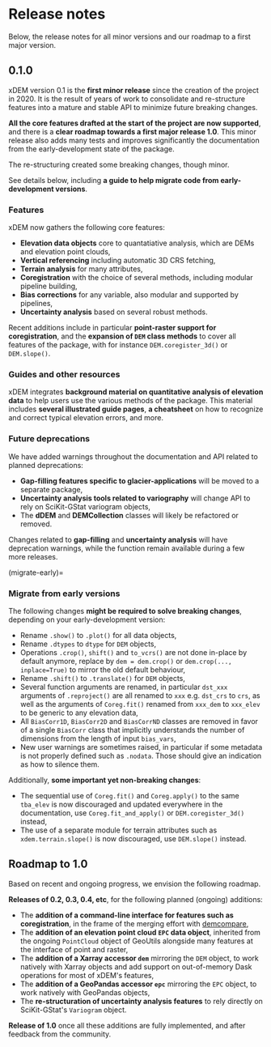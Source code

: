 # Release notes

Below, the release notes for all minor versions and our roadmap to a first major version.

## 0.1.0

xDEM version 0.1 is the **first minor release** since the creation of the project in 2020. It is the result of years of work
to consolidate and re-structure features into a mature and stable API to minimize future breaking changes.

**All the core features drafted at the start of the project are now supported**, and there is a **clear roadmap
towards a first major release 1.0**. This minor release also adds many tests and improves significantly the documentation
from the early-development state of the package.

The re-structuring created some breaking changes, though minor.

See details below, including **a guide to help migrate code from early-development versions**.

### Features

xDEM now gathers the following core features:
- **Elevation data objects** core to quantatiative analysis, which are DEMs and elevation point clouds,
- **Vertical referencing** including automatic 3D CRS fetching,
- **Terrain analysis** for many attributes,
- **Coregistration** with the choice of several methods, including modular pipeline building,
- **Bias corrections** for any variable, also modular and supported by pipelines,
- **Uncertainty analysis** based on several robust methods.

Recent additions include in particular **point-raster support for coregistration**, and the **expansion of
`DEM` class methods** to cover all features of the package, with for instance `DEM.coregister_3d()` or `DEM.slope()`.

### Guides and other resources

xDEM integrates **background material on quantitative analysis of elevation data** to help users use the various methods
of the package. This material includes **several illustrated guide pages**, **a cheatsheet** on how to recognize and correct
typical elevation errors, and more.

### Future deprecations

We have added warnings throughout the documentation and API related to planned deprecations:
- **Gap-filling features specific to glacier-applications** will be moved to a separate package,
- **Uncertainty analysis tools related to variography** will change API to rely on SciKit-GStat variogram objects,
- The **dDEM** and **DEMCollection** classes will likely be refactored or removed.

Changes related to **gap-filling** and **uncertainty analysis** will have deprecation warnings, while the function
remain available during a few more releases.

(migrate-early)=
### Migrate from early versions

The following changes **might be required to solve breaking changes**, depending on your early-development version:
- Rename `.show()` to `.plot()` for all data objects,
- Rename `.dtypes` to `dtype` for `DEM` objects,
- Operations `.crop()`, `shift()` and `to_vcrs()` are not done in-place by default anymore, replace by `dem = dem.crop()` or `dem.crop(..., inplace=True)` to mirror the old default behaviour,
- Rename `.shift()` to `.translate()` for `DEM` objects,
- Several function arguments are renamed, in particular `dst_xxx` arguments of `.reproject()` are all renamed to `xxx` e.g. `dst_crs` to `crs`, as well as the arguments of `Coreg.fit()` renamed from `xxx_dem` to `xxx_elev` to be generic to any elevation data,
- All `BiasCorr1D`, `BiasCorr2D` and `BiasCorrND` classes are removed in favor of a single `BiasCorr` class that implicitly understands the number of dimensions from the length of input `bias_vars`,
- New user warnings are sometimes raised, in particular if some metadata is not properly defined such as `.nodata`. Those should give an indication as how to silence them.

Additionally, **some important yet non-breaking changes**:
- The sequential use of `Coreg.fit()` and `Coreg.apply()` to the same `tba_elev` is now discouraged and updated everywhere in the documentation, use `Coreg.fit_and_apply()` or `DEM.coregister_3d()` instead,
- The use of a separate module for terrain attributes such as `xdem.terrain.slope()` is now discouraged, use `DEM.slope()` instead.

## Roadmap to 1.0

Based on recent and ongoing progress, we envision the following roadmap.

**Releases of 0.2, 0.3, 0.4, etc**, for the following planned (ongoing) additions:
- The **addition of a command-line interface for features such as coregistration**, in the frame of the merging effort with [demcompare](https://github.com/CNES/demcompare),
- The **addition of an elevation point cloud `EPC` data object**, inherited from the ongoing `PointCloud` object of GeoUtils alongside many features at the interface of point and raster,
- The **addition of a Xarray accessor `dem`** mirroring the `DEM` object, to work natively with Xarray objects and add support on out-of-memory Dask operations for most of xDEM's features,
- The **addition of a GeoPandas accessor `epc`** mirroring the `EPC` object, to work natively with GeoPandas objects,
- The **re-structuration of uncertainty analysis features** to rely directly on SciKit-GStat's `Variogram` object.

**Release of 1.0** once all these additions are fully implemented, and after feedback from the community.
